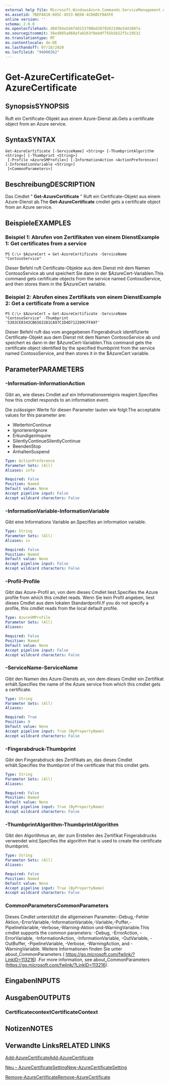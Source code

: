 ```yaml
---
external help file: Microsoft.WindowsAzure.Commands.ServiceManagement.dll-Help.xml
ms.assetid: 7BEFA810-685C-4553-BED8-4CD6BCF8A5FE
online version: ''
schema: 2.0.0
ms.openlocfilehash: d88784e5d4fdd153700bd3879262198e5dd3807a
ms.sourcegitcommit: 56ed085a868afa8263f8eb0f755b5822f5c29532
ms.translationtype: MT
ms.contentlocale: de-DE
ms.lasthandoff: 07/18/2020
ms.locfileid: "94006562"
---
```

# <span data-ttu-id="c3f31-101">Get-AzureCertificate</span><span class="sxs-lookup"><span data-stu-id="c3f31-101">Get-AzureCertificate</span></span>

## <span data-ttu-id="c3f31-102">Synopsis</span><span class="sxs-lookup"><span data-stu-id="c3f31-102">SYNOPSIS</span></span>
<span data-ttu-id="c3f31-103">Ruft ein Certificate-Objekt aus einem Azure-Dienst ab.</span><span class="sxs-lookup"><span data-stu-id="c3f31-103">Gets a certificate object from an Azure service.</span></span>

## <span data-ttu-id="c3f31-104">Syntax</span><span class="sxs-lookup"><span data-stu-id="c3f31-104">SYNTAX</span></span>

```
Get-AzureCertificate [-ServiceName] <String> [-ThumbprintAlgorithm <String>] [-Thumbprint <String>]
 [-Profile <AzureSMProfile>] [-InformationAction <ActionPreference>] [-InformationVariable <String>]
 [<CommonParameters>]
```

## <span data-ttu-id="c3f31-105">Beschreibung</span><span class="sxs-lookup"><span data-stu-id="c3f31-105">DESCRIPTION</span></span>
<span data-ttu-id="c3f31-106">Das Cmdlet " **Get-AzureCertificate** " Ruft ein Certificate-Objekt aus einem Azure-Dienst ab.</span><span class="sxs-lookup"><span data-stu-id="c3f31-106">The **Get-AzureCertificate** cmdlet gets a certificate object from an Azure service.</span></span>

## <span data-ttu-id="c3f31-107">Beispiele</span><span class="sxs-lookup"><span data-stu-id="c3f31-107">EXAMPLES</span></span>

### <span data-ttu-id="c3f31-108">Beispiel 1: Abrufen von Zertifikaten von einem Dienst</span><span class="sxs-lookup"><span data-stu-id="c3f31-108">Example 1: Get certificates from a service</span></span>
```
PS C:\> $AzureCert = Get-AzureCertificate -ServiceName "ContosoService"
```

<span data-ttu-id="c3f31-109">Dieser Befehl ruft Certificate-Objekte aus dem Dienst mit dem Namen ContosoService ab und speichert Sie dann in der $AzureCert-Variablen.</span><span class="sxs-lookup"><span data-stu-id="c3f31-109">This command gets certificate objects from the service named ContosoService, and then stores them in the $AzureCert variable.</span></span>

### <span data-ttu-id="c3f31-110">Beispiel 2: Abrufen eines Zertifikats von einem Dienst</span><span class="sxs-lookup"><span data-stu-id="c3f31-110">Example 2: Get a certificate from a service</span></span>
```
PS C:\> $AzureCert = Get-AzureCertificate -ServiceName "ContosoService" -Thumbprint '5383CE0343CB6563281CA97C1D4D712209CFFA97'
```

<span data-ttu-id="c3f31-111">Dieser Befehl ruft das vom angegebenen Fingerabdruck identifizierte Certificate-Objekt aus dem Dienst mit dem Namen ContosoService ab und speichert es dann in der $AzureCert-Variablen.</span><span class="sxs-lookup"><span data-stu-id="c3f31-111">This command gets the certificate object identified by the specified thumbprint from the service named ContosoService, and then stores it in the $AzureCert variable.</span></span>

## <span data-ttu-id="c3f31-112">Parameter</span><span class="sxs-lookup"><span data-stu-id="c3f31-112">PARAMETERS</span></span>

### <span data-ttu-id="c3f31-113">-Information</span><span class="sxs-lookup"><span data-stu-id="c3f31-113">-InformationAction</span></span>
<span data-ttu-id="c3f31-114">Gibt an, wie dieses Cmdlet auf ein Informationsereignis reagiert.</span><span class="sxs-lookup"><span data-stu-id="c3f31-114">Specifies how this cmdlet responds to an information event.</span></span>

<span data-ttu-id="c3f31-115">Die zulässigen Werte für diesen Parameter lauten wie folgt:</span><span class="sxs-lookup"><span data-stu-id="c3f31-115">The acceptable values for this parameter are:</span></span>

- <span data-ttu-id="c3f31-116">Weiterhin</span><span class="sxs-lookup"><span data-stu-id="c3f31-116">Continue</span></span>
- <span data-ttu-id="c3f31-117">Ignorieren</span><span class="sxs-lookup"><span data-stu-id="c3f31-117">Ignore</span></span>
- <span data-ttu-id="c3f31-118">Erkundigen</span><span class="sxs-lookup"><span data-stu-id="c3f31-118">Inquire</span></span>
- <span data-ttu-id="c3f31-119">SilentlyContinue</span><span class="sxs-lookup"><span data-stu-id="c3f31-119">SilentlyContinue</span></span>
- <span data-ttu-id="c3f31-120">Beenden</span><span class="sxs-lookup"><span data-stu-id="c3f31-120">Stop</span></span>
- <span data-ttu-id="c3f31-121">Anhalten</span><span class="sxs-lookup"><span data-stu-id="c3f31-121">Suspend</span></span>

```yaml
Type: ActionPreference
Parameter Sets: (All)
Aliases: infa

Required: False
Position: Named
Default value: None
Accept pipeline input: False
Accept wildcard characters: False
```

### <span data-ttu-id="c3f31-122">-InformationVariable</span><span class="sxs-lookup"><span data-stu-id="c3f31-122">-InformationVariable</span></span>
<span data-ttu-id="c3f31-123">Gibt eine Informations Variable an.</span><span class="sxs-lookup"><span data-stu-id="c3f31-123">Specifies an information variable.</span></span>

```yaml
Type: String
Parameter Sets: (All)
Aliases: iv

Required: False
Position: Named
Default value: None
Accept pipeline input: False
Accept wildcard characters: False
```

### <span data-ttu-id="c3f31-124">-Profil</span><span class="sxs-lookup"><span data-stu-id="c3f31-124">-Profile</span></span>
<span data-ttu-id="c3f31-125">Gibt das Azure-Profil an, von dem dieses Cmdlet liest.</span><span class="sxs-lookup"><span data-stu-id="c3f31-125">Specifies the Azure profile from which this cmdlet reads.</span></span>
<span data-ttu-id="c3f31-126">Wenn Sie kein Profil angeben, liest dieses Cmdlet aus dem lokalen Standardprofil.</span><span class="sxs-lookup"><span data-stu-id="c3f31-126">If you do not specify a profile, this cmdlet reads from the local default profile.</span></span>

```yaml
Type: AzureSMProfile
Parameter Sets: (All)
Aliases: 

Required: False
Position: Named
Default value: None
Accept pipeline input: False
Accept wildcard characters: False
```

### <span data-ttu-id="c3f31-127">-ServiceName</span><span class="sxs-lookup"><span data-stu-id="c3f31-127">-ServiceName</span></span>
<span data-ttu-id="c3f31-128">Gibt den Namen des Azure-Diensts an, von dem dieses Cmdlet ein Zertifikat erhält.</span><span class="sxs-lookup"><span data-stu-id="c3f31-128">Specifies the name of the Azure service from which this cmdlet gets a certificate.</span></span>

```yaml
Type: String
Parameter Sets: (All)
Aliases: 

Required: True
Position: 0
Default value: None
Accept pipeline input: True (ByPropertyName)
Accept wildcard characters: False
```

### <span data-ttu-id="c3f31-129">-Fingerabdruck</span><span class="sxs-lookup"><span data-stu-id="c3f31-129">-Thumbprint</span></span>
<span data-ttu-id="c3f31-130">Gibt den Fingerabdruck des Zertifikats an, das dieses Cmdlet erhält.</span><span class="sxs-lookup"><span data-stu-id="c3f31-130">Specifies the thumbprint of the certificate that this cmdlet gets.</span></span>

```yaml
Type: String
Parameter Sets: (All)
Aliases: 

Required: False
Position: Named
Default value: None
Accept pipeline input: True (ByPropertyName)
Accept wildcard characters: False
```

### <span data-ttu-id="c3f31-131">-ThumbprintAlgorithm</span><span class="sxs-lookup"><span data-stu-id="c3f31-131">-ThumbprintAlgorithm</span></span>
<span data-ttu-id="c3f31-132">Gibt den Algorithmus an, der zum Erstellen des Zertifikat Fingerabdrucks verwendet wird.</span><span class="sxs-lookup"><span data-stu-id="c3f31-132">Specifies the algorithm that is used to create the certificate thumbprint.</span></span>

```yaml
Type: String
Parameter Sets: (All)
Aliases: 

Required: False
Position: Named
Default value: None
Accept pipeline input: True (ByPropertyName)
Accept wildcard characters: False
```

### <span data-ttu-id="c3f31-133">CommonParameters</span><span class="sxs-lookup"><span data-stu-id="c3f31-133">CommonParameters</span></span>
<span data-ttu-id="c3f31-134">Dieses Cmdlet unterstützt die allgemeinen Parameter:-Debug,-Fehler Aktion,-ErrorVariable,-InformationVariable,-Variable,-Puffer,-PipelineVariable,-Verbose,-Warning-Aktion und-WarningVariable.</span><span class="sxs-lookup"><span data-stu-id="c3f31-134">This cmdlet supports the common parameters: -Debug, -ErrorAction, -ErrorVariable, -InformationAction, -InformationVariable, -OutVariable, -OutBuffer, -PipelineVariable, -Verbose, -WarningAction, and -WarningVariable.</span></span> <span data-ttu-id="c3f31-135">Weitere Informationen finden Sie unter about_CommonParameters ( https://go.microsoft.com/fwlink/?LinkID=113216) .</span><span class="sxs-lookup"><span data-stu-id="c3f31-135">For more information, see about_CommonParameters (https://go.microsoft.com/fwlink/?LinkID=113216).</span></span>

## <span data-ttu-id="c3f31-136">Eingaben</span><span class="sxs-lookup"><span data-stu-id="c3f31-136">INPUTS</span></span>

## <span data-ttu-id="c3f31-137">Ausgaben</span><span class="sxs-lookup"><span data-stu-id="c3f31-137">OUTPUTS</span></span>

### <span data-ttu-id="c3f31-138">Certificatecontext</span><span class="sxs-lookup"><span data-stu-id="c3f31-138">CertificateContext</span></span>

## <span data-ttu-id="c3f31-139">Notizen</span><span class="sxs-lookup"><span data-stu-id="c3f31-139">NOTES</span></span>

## <span data-ttu-id="c3f31-140">Verwandte Links</span><span class="sxs-lookup"><span data-stu-id="c3f31-140">RELATED LINKS</span></span>

[<span data-ttu-id="c3f31-141">Add-AzureCertificate</span><span class="sxs-lookup"><span data-stu-id="c3f31-141">Add-AzureCertificate</span></span>](./Add-AzureCertificate.md)

[<span data-ttu-id="c3f31-142">Neu – AzureCertificateSetting</span><span class="sxs-lookup"><span data-stu-id="c3f31-142">New-AzureCertificateSetting</span></span>](./New-AzureCertificateSetting.md)

[<span data-ttu-id="c3f31-143">Remove-AzureCertificate</span><span class="sxs-lookup"><span data-stu-id="c3f31-143">Remove-AzureCertificate</span></span>](./Remove-AzureCertificate.md)


